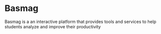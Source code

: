 # Basmag

Basmag is a an interactive platform that provides tools and services to help students analyze and improve their productivity

